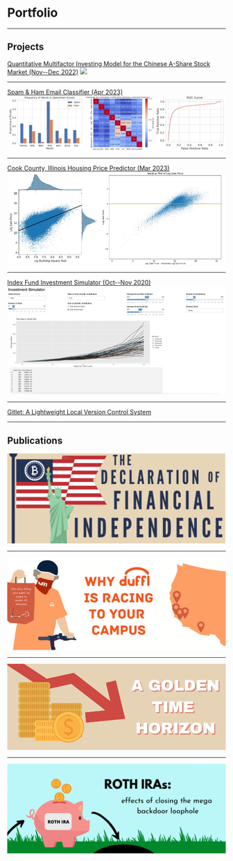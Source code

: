 # Portfolio

---

## Projects

[Quantitative Multifactor Investing Model for the Chinese A-Share Stock Market (Nov--Dec 2022)](/sample_page)
<img src="images/dummy_thumbnail.jpg?raw=true"/>

---
[Spam & Ham Email Classifier (Apr 2023)](/pdf/sample_presentation.pdf)
<img src="images/spam.jpg?raw=true"/>

---
[Cook County, Illinois Housing Price Predictor (Mar 2023)](http://example.com/)
<img src="images/housing.jpg?raw=true"/>

---
[Index Fund Investment Simulator (Oct--Nov 2020)](https://john-j-wang.shinyapps.io/investmentsimulator/)
<img src="images/sim.png?raw=true"/>

---
[Gitlet: A Lightweight Local Version Control System](http://example.com/)

---

## Publications

[<img src="images/bitcoin.png?raw=true"/>](https://businessreview.berkeley.edu/the-declaration-of-financial-independence/)

---

[<img src="images/duffl.png?raw=true"/>](https://businessreview.berkeley.edu/why-duffl-is-racing-to-your-campus/)

---

[<img src="images/gold2.png?raw=true"/>](https://businessreview.berkeley.edu/a-golden-time-horizon/)

---

[<img src="images/rothira.png?raw=true"/>](https://businessreview.berkeley.edu/roth-iras-effects-of-closing-the-mega-backdoor-loophole/)

